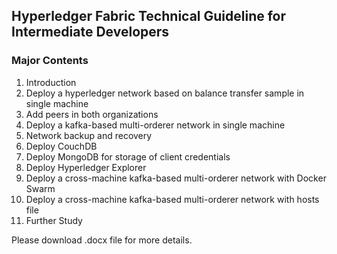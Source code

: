 ## Hyperledger Fabric Technical Guideline for Intermediate Developers

### Major Contents
1.	Introduction
2.	Deploy a hyperledger network based on balance transfer sample in single machine
3.	Add peers in both organizations
4.	Deploy a kafka-based multi-orderer network in single machine
5.	Network backup and recovery
6.	Deploy CouchDB
7.	Deploy MongoDB for storage of client credentials
8.	Deploy Hyperledger Explorer
9.	Deploy a cross-machine kafka-based multi-orderer network with Docker Swarm
10.	Deploy a cross-machine kafka-based multi-orderer network with hosts file
11. Further Study

Please download .docx file for more details.